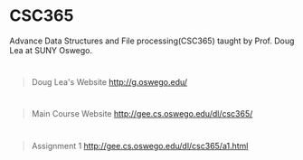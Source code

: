 # CSC365
Advance Data Structures and File processing(CSC365) taught by Prof. Doug Lea at SUNY Oswego.
# 
> Doug Lea's Website
http://g.oswego.edu/
#
> Main Course Website
http://gee.cs.oswego.edu/dl/csc365/
#
> Assignment 1
http://gee.cs.oswego.edu/dl/csc365/a1.html
#